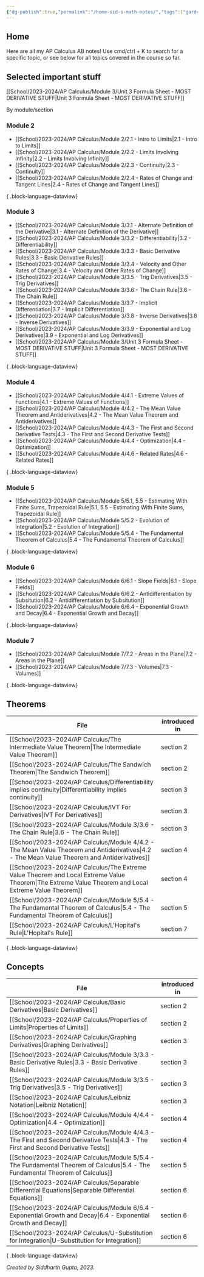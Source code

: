 ```yaml
---
{"dg-publish":true,"permalink":"/home-sid-s-math-notes/","tags":["gardenEntry"]}
---
```


## **Home**
Here are all my AP Calculus AB notes! Use cmd/ctrl + K to search for a specific topic, or see below for all topics covered in the course so far.

## Selected important stuff
[[School/2023-2024/AP Calculus/Module 3/Unit 3 Formula Sheet - MOST DERIVATIVE STUFF\|Unit 3 Formula Sheet - MOST DERIVATIVE STUFF]]

By module/section
### Module 2
- [[School/2023-2024/AP Calculus/Module 2/2.1 - Intro to Limits\|2.1 - Intro to Limits]]
- [[School/2023-2024/AP Calculus/Module 2/2.2 - Limits Involving Infinity\|2.2 - Limits Involving Infinity]]
- [[School/2023-2024/AP Calculus/Module 2/2.3 - Continuity\|2.3 - Continuity]]
- [[School/2023-2024/AP Calculus/Module 2/2.4 - Rates of Change and Tangent Lines\|2.4 - Rates of Change and Tangent Lines]]

{ .block-language-dataview}
### Module 3
- [[School/2023-2024/AP Calculus/Module 3/3.1 - Alternate Definition of the Derivative\|3.1 - Alternate Definition of the Derivative]]
- [[School/2023-2024/AP Calculus/Module 3/3.2 - Differentiability\|3.2 - Differentiability]]
- [[School/2023-2024/AP Calculus/Module 3/3.3 - Basic Derivative Rules\|3.3 - Basic Derivative Rules]]
- [[School/2023-2024/AP Calculus/Module 3/3.4 - Velocity and Other Rates of Change\|3.4 - Velocity and Other Rates of Change]]
- [[School/2023-2024/AP Calculus/Module 3/3.5 - Trig Derivatives\|3.5 - Trig Derivatives]]
- [[School/2023-2024/AP Calculus/Module 3/3.6 - The Chain Rule\|3.6 - The Chain Rule]]
- [[School/2023-2024/AP Calculus/Module 3/3.7 - Implicit Differentiation\|3.7 - Implicit Differentiation]]
- [[School/2023-2024/AP Calculus/Module 3/3.8 - Inverse Derivatives\|3.8 - Inverse Derivatives]]
- [[School/2023-2024/AP Calculus/Module 3/3.9 - Exponential and Log Derivatives\|3.9 - Exponential and Log Derivatives]]
- [[School/2023-2024/AP Calculus/Module 3/Unit 3 Formula Sheet - MOST DERIVATIVE STUFF\|Unit 3 Formula Sheet - MOST DERIVATIVE STUFF]]

{ .block-language-dataview}
### Module 4
- [[School/2023-2024/AP Calculus/Module 4/4.1 - Extreme Values of Functions\|4.1 - Extreme Values of Functions]]
- [[School/2023-2024/AP Calculus/Module 4/4.2 - The Mean Value Theorem and Antiderivatives\|4.2 - The Mean Value Theorem and Antiderivatives]]
- [[School/2023-2024/AP Calculus/Module 4/4.3 - The First and Second Derivative Tests\|4.3 - The First and Second Derivative Tests]]
- [[School/2023-2024/AP Calculus/Module 4/4.4 - Optimization\|4.4 - Optimization]]
- [[School/2023-2024/AP Calculus/Module 4/4.6 - Related Rates\|4.6 - Related Rates]]

{ .block-language-dataview}
### Module 5
- [[School/2023-2024/AP Calculus/Module 5/5.1, 5.5 - Estimating With Finite Sums, Trapezoidal Rule\|5.1, 5.5 - Estimating With Finite Sums, Trapezoidal Rule]]
- [[School/2023-2024/AP Calculus/Module 5/5.2 - Evolution of Integration\|5.2 - Evolution of Integration]]
- [[School/2023-2024/AP Calculus/Module 5/5.4 - The Fundamental Theorem of Calculus\|5.4 - The Fundamental Theorem of Calculus]]

{ .block-language-dataview}
### Module 6
- [[School/2023-2024/AP Calculus/Module 6/6.1 - Slope Fields\|6.1 - Slope Fields]]
- [[School/2023-2024/AP Calculus/Module 6/6.2 - Antidifferentiation by Subsitution\|6.2 - Antidifferentiation by Subsitution]]
- [[School/2023-2024/AP Calculus/Module 6/6.4 - Exponential Growth and Decay\|6.4 - Exponential Growth and Decay]]

{ .block-language-dataview}
### Module 7
- [[School/2023-2024/AP Calculus/Module 7/7.2 - Areas in the Plane\|7.2 - Areas in the Plane]]
- [[School/2023-2024/AP Calculus/Module 7/7.3 - Volumes\|7.3 - Volumes]]

{ .block-language-dataview}
## Theorems
| File                                                                                                                                                     | introduced in |
| -------------------------------------------------------------------------------------------------------------------------------------------------------- | ------------- |
| [[School/2023-2024/AP Calculus/The Intermediate Value Theorem\|The Intermediate Value Theorem]]                                                       | section 2     |
| [[School/2023-2024/AP Calculus/The Sandwich Theorem\|The Sandwich Theorem]]                                                                           | section 2     |
| [[School/2023-2024/AP Calculus/Differentiability implies continuity\|Differentiability implies continuity]]                                           | section 3     |
| [[School/2023-2024/AP Calculus/IVT For Derivatives\|IVT For Derivatives]]                                                                             | section 3     |
| [[School/2023-2024/AP Calculus/Module 3/3.6 - The Chain Rule\|3.6 - The Chain Rule]]                                                                  | section 3     |
| [[School/2023-2024/AP Calculus/Module 4/4.2 - The Mean Value Theorem and Antiderivatives\|4.2 - The Mean Value Theorem and Antiderivatives]]          | section 4     |
| [[School/2023-2024/AP Calculus/The Extreme Value Theorem and Local Extreme Value Theorem\|The Extreme Value Theorem and Local Extreme Value Theorem]] | section 4     |
| [[School/2023-2024/AP Calculus/Module 5/5.4 - The Fundamental Theorem of Calculus\|5.4 - The Fundamental Theorem of Calculus]]                        | section 5     |
| [[School/2023-2024/AP Calculus/L'Hopital's Rule\|L'Hopital's Rule]]                                                                                   | section 7     |

{ .block-language-dataview}
## Concepts
| File                                                                                                                                  | introduced in |
| ------------------------------------------------------------------------------------------------------------------------------------- | ------------- |
| [[School/2023-2024/AP Calculus/Basic Derivatives\|Basic Derivatives]]                                                              | section 2     |
| [[School/2023-2024/AP Calculus/Properties of Limits\|Properties of Limits]]                                                        | section 2     |
| [[School/2023-2024/AP Calculus/Graphing Derivatives\|Graphing Derivatives]]                                                        | section 3     |
| [[School/2023-2024/AP Calculus/Module 3/3.3 - Basic Derivative Rules\|3.3 - Basic Derivative Rules]]                               | section 3     |
| [[School/2023-2024/AP Calculus/Module 3/3.5 - Trig Derivatives\|3.5 - Trig Derivatives]]                                           | section 3     |
| [[School/2023-2024/AP Calculus/Leibniz Notation\|Leibniz Notation]]                                                                | section 3     |
| [[School/2023-2024/AP Calculus/Module 4/4.4 - Optimization\|4.4 - Optimization]]                                                   | section 4     |
| [[School/2023-2024/AP Calculus/Module 4/4.3 - The First and Second Derivative Tests\|4.3 - The First and Second Derivative Tests]] | section 4     |
| [[School/2023-2024/AP Calculus/Module 5/5.4 - The Fundamental Theorem of Calculus\|5.4 - The Fundamental Theorem of Calculus]]     | section 5     |
| [[School/2023-2024/AP Calculus/Separable Differential Equations\|Separable Differential Equations]]                                | section 6     |
| [[School/2023-2024/AP Calculus/Module 6/6.4 - Exponential Growth and Decay\|6.4 - Exponential Growth and Decay]]                   | section 6     |
| [[School/2023-2024/AP Calculus/U-Substitution for Integration\|U-Substitution for Integration]]                                    | section 6     |

{ .block-language-dataview}

_Created by Siddharth Gupta, 2023._